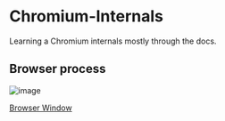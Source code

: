 # Chromium-Internals
Learning a Chromium internals mostly through the docs.

## Browser process

![image](https://github.com/sploitem/Chromium-Internals/assets/34443980/cbb49108-dd42-4ccd-9c76-968dbdfd5c68)

[Browser Window](https://www.chromium.org/developers/design-documents/browser-window/)
